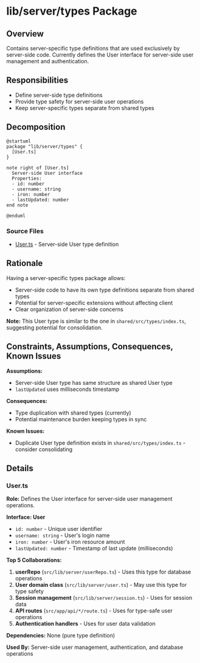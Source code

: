# lib/server/types Package

## Overview
Contains server-specific type definitions that are used exclusively by server-side code. Currently defines the User interface for server-side user management and authentication.

## Responsibilities
- Define server-side type definitions
- Provide type safety for server-side user operations
- Keep server-specific types separate from shared types

## Decomposition

```plantuml
@startuml
package "lib/server/types" {
  [User.ts]
}

note right of [User.ts]
  Server-side User interface
  Properties:
  - id: number
  - username: string
  - iron: number
  - lastUpdated: number
end note

@enduml
```

### Source Files
- [User.ts](../src/lib/server/types/User.ts) - Server-side User type definition

## Rationale
Having a server-specific types package allows:
- Server-side code to have its own type definitions separate from shared types
- Potential for server-specific extensions without affecting client
- Clear organization of server-side concerns

**Note:** This User type is similar to the one in `shared/src/types/index.ts`, suggesting potential for consolidation.

## Constraints, Assumptions, Consequences, Known Issues
**Assumptions:**
- Server-side User type has same structure as shared User type
- `lastUpdated` uses milliseconds timestamp

**Consequences:**
- Type duplication with shared types (currently)
- Potential maintenance burden keeping types in sync

**Known Issues:**
- Duplicate User type definition exists in `shared/src/types/index.ts` - consider consolidating

## Details

### User.ts
**Role:** Defines the User interface for server-side user management operations.

**Interface: User**
- `id: number` - Unique user identifier
- `username: string` - User's login name
- `iron: number` - User's iron resource amount
- `lastUpdated: number` - Timestamp of last update (milliseconds)

**Top 5 Collaborations:**
1. **userRepo** (`src/lib/server/userRepo.ts`) - Uses this type for database operations
2. **User domain class** (`src/lib/server/user.ts`) - May use this type for type safety
3. **Session management** (`src/lib/server/session.ts`) - Uses for session data
4. **API routes** (`src/app/api/*/route.ts`) - Uses for type-safe user operations
5. **Authentication handlers** - Uses for user data validation

**Dependencies:** None (pure type definition)

**Used By:** Server-side user management, authentication, and database operations
